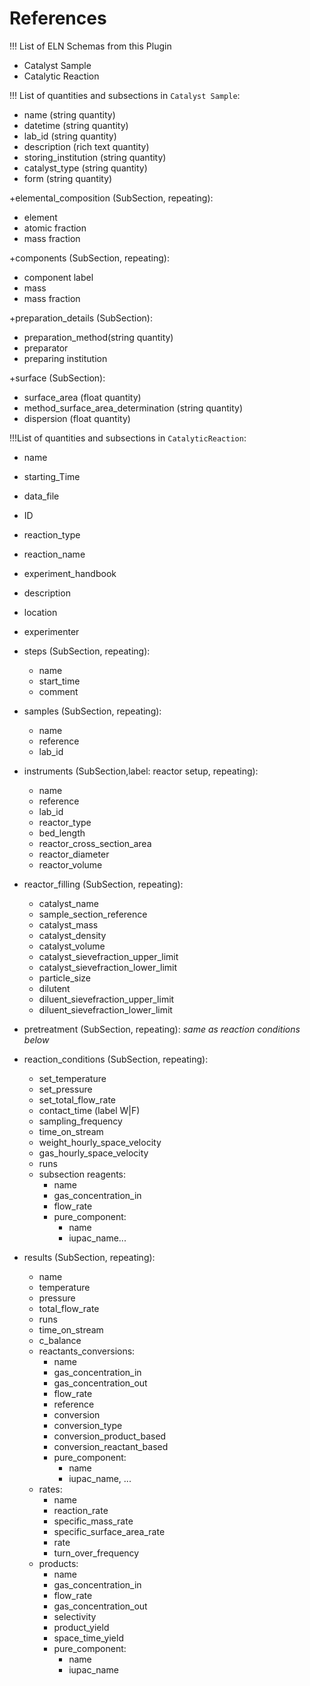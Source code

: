 # References

!!! List of ELN Schemas from this Plugin
- Catalyst Sample
- Catalytic Reaction


!!! List of quantities and subsections in `Catalyst Sample`:

- name (string quantity)
- datetime (string quantity)
- lab_id (string quantity)
- description (rich text quantity)
- storing_institution (string quantity)
- catalyst_type (string quantity)
- form (string quantity)

+elemental_composition (SubSection, repeating):
- element
- atomic fraction
- mass fraction

+components (SubSection, repeating):
- component label
- mass
- mass fraction

+preparation_details (SubSection):
- preparation_method(string quantity)
- preparator
- preparing institution

+surface (SubSection):
- surface_area (float quantity)
- method_surface_area_determination (string quantity)
- dispersion (float quantity)

!!!List of quantities and subsections in `CatalyticReaction`:
- name
- starting_Time
- data_file
- ID
- reaction_type
- reaction_name
- experiment_handbook
- description
- location
- experimenter

- steps (SubSection, repeating):
    - name
    - start_time
    - comment

- samples (SubSection, repeating):
    - name
    - reference
    - lab_id

- instruments (SubSection,label: reactor setup, repeating):
    - name
    - reference
    - lab_id
    - reactor_type
    - bed_length
    - reactor_cross_section_area
    - reactor_diameter
    - reactor_volume

- reactor_filling (SubSection, repeating):
    - catalyst_name
    - sample_section_reference
    - catalyst_mass
    - catalyst_density
    - catalyst_volume
    - catalyst_sievefraction_upper_limit
    - catalyst_sievefraction_lower_limit
    - particle_size
    - dilutent
    - diluent_sievefraction_upper_limit
    - diluent_sievefraction_lower_limit

- pretreatment (SubSection, repeating):
    *same as reaction conditions below*

- reaction_conditions (SubSection, repeating):
    - set_temperature
    - set_pressure
    - set_total_flow_rate
    - contact_time (label W|F)
    - sampling_frequency
    - time_on_stream
    - weight_hourly_space_velocity
    - gas_hourly_space_velocity
    - runs
    - subsection reagents:
        - name
        - gas_concentration_in
        - flow_rate
        - pure_component:
            - name
            - iupac_name...

- results (SubSection, repeating):
    - name
    - temperature
    - pressure
    - total_flow_rate
    - runs
    - time_on_stream
    - c_balance
    - reactants_conversions:
        - name
        - gas_concentration_in
        - gas_concentration_out
        - flow_rate
        - reference
        - conversion
        - conversion_type
        - conversion_product_based
        - conversion_reactant_based
        - pure_component:
            - name
            - iupac_name, ...
    - rates:
        - name
        - reaction_rate
        - specific_mass_rate
        - specific_surface_area_rate
        - rate
        - turn_over_frequency
    - products:
        - name
        - gas_concentration_in
        - flow_rate
        - gas_concentration_out
        - selectivity
        - product_yield
        - space_time_yield
        - pure_component:
            - name
            - iupac_name
